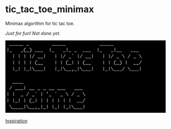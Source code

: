 # tic_tac_toe_minimax

Minimax algorithm for tic tac toe. 

*Just for fun! Not done yet.*

![hello](img/hello_tic_tac.png)

[Inspiration](https://www.youtube.com/watch?v=l-hh51ncgDI)
